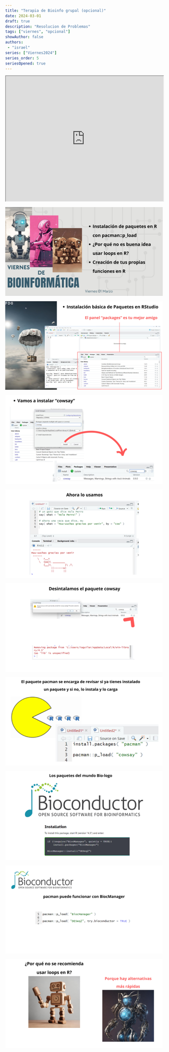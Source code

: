 ```yaml
---
title: "Terapia de Bioinfo grupal (opcional)"
date: 2024-03-01
draft: true
description: "Resolucion de Problemas"
tags: ["viernes", "opcional"]
showAuthor: false
authors:
 - "israel"
series: ["Viernes2024"]
series_order: 5
seriesOpened: true
---
```


<iframe src="https://drive.google.com/file/d/1aZ9niNhjRrE9tCs0ANqP_NAwUPW6JGd6/preview" width="100%" height="400" allow="autoplay" allowfullscreen="true">

</iframe>

![imagen](img/1.jpg)

![imagen](img/2.jpg)

![imagen](img/3.jpg)

![imagen](img/4.jpg)

![imagen](img/5.jpg)

![imagen](img/6.jpg)

![imagen](img/7.jpg)

![imagen](img/8.jpg)

![imagen](img/9.jpg)
